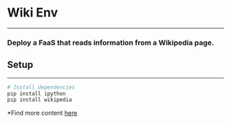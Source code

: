 # Wiki Env
--------------------------------------------
### Deploy a FaaS that reads information from a Wikipedia page.

## Setup
--------------------------------------------
```sh
# Install dependencies
pip install ipython
pip install wikipedia
```


*Find more content [here](https://noahgift.com)

